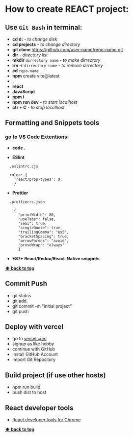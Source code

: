 # How to create REACT project:

## Use `Git Bash` in terminal:

- **cd d:** _- to change disk_
- **cd projects** _- to change directory_
- **git clone** https://github.com/user-name/repo-name.git
- **dir** _- directory list_
- **mkdir** `dirrectory name` _- to make dirrectory_
- **rm -r** `dirrectory name` _- to remove dirrectory_
- **cd** `repo-name`
- **npm** create vite@latest
- **.**
- **react**
- **JavaScript**
- **npm i**
- **npm run dev** _- to start localhost_
- **ctr + C** _- to stop localhost_

## Formatting and Snippets tools

### go to VS Code Extentions:

- **code .**

- **ESlint**

```
  .eslintrc.cjs
```

```
  rules: {
    'react/prop-types': 0,
    }
```

- **Prettier**

```
  .prettierrc.json
```

```
    {
      "printWidth": 80,
      "useTabs": false,
      "semi": true,
      "singleQuote": true,
      "trailingComma": "es5",
      "bracketSpacing": true,
      "arrowParens": "avoid",
      "proseWrap": "always"
      }
```

- **ES7+ React/Redux/React-Native snippets**

**[⬆ back to top](#how-to-create-react-project)**

## Commit Push

- git status
- git add.
- git commit -m "initial project"
- git push

## Deploy with vercel

- go to [vercel.com](https://vercel.com/signup)
- signup as like hobby
- continue with GitHub
- Install GitHub Account
- Import Git Repository

## Build project (if use other hosts)

- npm run build
- push dist to host

## React developer tools

- [React developer tools for Chrome](https://chromewebstore.google.com/detail/react-developer-tools/fmkadmapgofadopljbjfkapdkoienihi?utm_source=ext_app_menu)

**[⬆ back to top](#how-to-create-react-project)**
